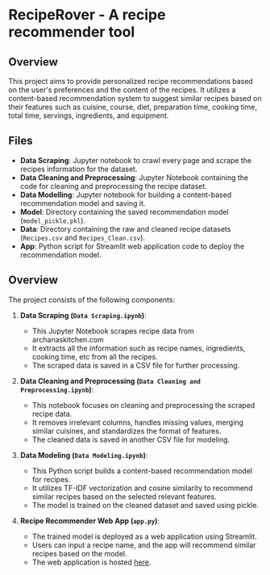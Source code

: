 # RecipeRover - A recipe recommender tool

## Overview

This project aims to provide personalized recipe recommendations based on the user's preferences and the content of the recipes. It utilizes a content-based recommendation system to suggest similar recipes based on their features such as cuisine, course, diet, preparation time, cooking time, total time, servings, ingredients, and equipment.


## Files

- **Data Scraping**: Jupyter notebook to crawl every page and scrape the recipes information for the dataset.
- **Data Cleaning and Preprocessing**: Jupyter Notebook containing the code for cleaning and preprocessing the recipe dataset.
- **Data Modelling**: Jupyter notebook for building a content-based recommendation model and saving it.
- **Model**: Directory containing the saved recommendation model (`model_pickle.pkl`).
- **Data**: Directory containing the raw and cleaned recipe datasets (`Recipes.csv` and `Recipes_Clean.csv`).
- **App**: Python script for Streamlit web application code to deploy the recommendation model.


## Overview

The project consists of the following components:

1. **Data Scraping (`Data Scraping.ipynb`)**:
   - This Jupyter Notebook scrapes recipe data from archanaskitchen.com
   - It extracts all the information such as recipe names, ingredients, cooking time, etc from all the recipes.
   - The scraped data is saved in a CSV file for further processing.

2. **Data Cleaning and Preprocessing (`Data Cleaning and Preprocessing.ipynb`)**:
   - This notebook focuses on cleaning and preprocessing the scraped recipe data.
   - It removes irrelevant columns, handles missing values, merging similar cuisines, and standardizes the format of features.
   - The cleaned data is saved in another CSV file for modeling.

3. **Data Modeling (`Data Modeling.ipynb`)**:
   - This Python script builds a content-based recommendation model for recipes.
   - It utilizes TF-IDF vectorization and cosine similarity to recommend similar recipes based on the selected relevant features.
   - The model is trained on the cleaned dataset and saved using pickle.

4. **Recipe Recommender Web App (`app.py`)**:
   - The trained model is deployed as a web application using Streamlit.
   - Users can input a recipe name, and the app will recommend similar recipes based on the model.
   - The web application is hosted [here](https://reciperover.streamlit.apps).